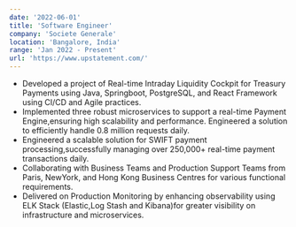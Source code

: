 ```yaml
---
date: '2022-06-01'
title: 'Software Engineer'
company: 'Societe Generale'
location: 'Bangalore, India'
range: 'Jan 2022 - Present'
url: 'https://www.upstatement.com/'
---
```


- Developed a project of Real-time Intraday Liquidity Cockpit for Treasury Payments using Java, Springboot, PostgreSQL, and React Framework using CI/CD and Agile practices.
- Implemented three robust microservices to support a real-time Payment Engine,ensuring high scalability and performance. Engineered a solution to efficiently handle 0.8 million requests daily.
- Engineered a scalable solution for SWIFT payment processing,successfully managing over 250,000+ real-time payment transactions daily.
- Collaborating with Business Teams and Production Support Teams from Paris, NewYork, and Hong Kong Business Centres for various functional requirements.
- Delivered on Production Monitoring by enhancing observability using ELK Stack (Elastic,Log Stash and Kibana)for greater visibility on infrastructure and microservices.